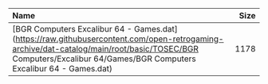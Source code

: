 |Name|Size|
|:---|---:|
|[BGR Computers Excalibur 64 - Games.dat](https://raw.githubusercontent.com/open-retrogaming-archive/dat-catalog/main/root/basic/TOSEC/BGR Computers/Excalibur 64/Games/BGR Computers Excalibur 64 - Games.dat)|1178|
